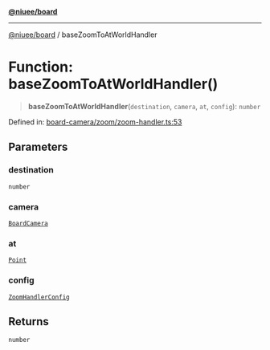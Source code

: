 [**@niuee/board**](../README.md)

***

[@niuee/board](../globals.md) / baseZoomToAtWorldHandler

# Function: baseZoomToAtWorldHandler()

> **baseZoomToAtWorldHandler**(`destination`, `camera`, `at`, `config`): `number`

Defined in: [board-camera/zoom/zoom-handler.ts:53](https://github.com/niuee/board/blob/a0a1179721d4f4b943b6a9bc156753ac9737e502/src/board-camera/zoom/zoom-handler.ts#L53)

## Parameters

### destination

`number`

### camera

[`BoardCamera`](../interfaces/BoardCamera.md)

### at

[`Point`](../type-aliases/Point.md)

### config

[`ZoomHandlerConfig`](../type-aliases/ZoomHandlerConfig.md)

## Returns

`number`
